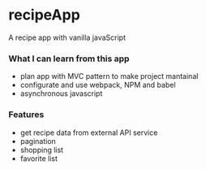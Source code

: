 # recipeApp
A recipe app with vanilla javaScript
### What I can learn from this app
+ plan app with MVC pattern to make project mantainal
+ configurate and use webpack, NPM and babel
+ asynchronous javascript
  
### Features
 + get recipe data from external API service
 + pagination
 + shopping list
 + favorite list
  
